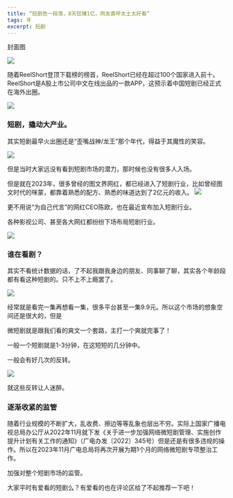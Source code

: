 ```yaml
---
title: “短剧告一段落，8天狂赚1亿，网友直呼太土太好看”
tags: 寻
excerpt: 短剧
---
```



封面图

![](https://files.mdnice.com/user/26505/1b399b3f-0201-491d-8ff8-50387cf78735.png)

随着ReelShort登顶下载榜的榜首，ReelShort已经在超过100个国家进入前十。ReelShort是A股上市公司中文在线出品的一款APP，这预示着中国短剧已经正式在海外出圈。

![](https://files.mdnice.com/user/26505/ecbdd19e-6149-4ba3-8f71-0740e406a1ed.png)

###  短剧，撬动大产业。

其实短剧最早火出圈还是“歪嘴战神/龙王”那个年代，得益于其魔性的笑容。

![](https://files.mdnice.com/user/26505/69798c2f-f80a-4668-a3c7-6237ec034648.png)

但是当时大家远没有看到短剧市场的潜力，那时候也没有很多人入场。


但是就在2023年，很多曾经的图文界网红，都已经进入了短剧行业，比如曾经图文时代的咪蒙，都靠着熟悉的配方、熟悉的味道达到了2亿元的收入。
![](https://files.mdnice.com/user/26505/8ef51d91-f734-4921-a8ed-b6f57ee55649.png)

更不用说“为自己代言”的网红CEO陈欧，也在最近宣布加入短剧行业。

各种影视公司、甚至各大网红都纷纷下场布局短剧行业。


![](https://files.mdnice.com/user/26505/951fe1b8-b8f3-4f8e-90ee-e2df1a1aaf26.png)

### 谁在看剧？

其实不看统计数据的话，了不起我跟我身边的朋友、同事聊了聊，其实各个年龄段都有看这种短剧的。只不上不上瘾罢了。

![](https://files.mdnice.com/user/26505/ecc18d8d-20ff-4ffb-bfc9-41426329281f.png)

经常就是看完一集再想看一集，很多平台甚至一集9.9元。所以这个市场的想象空间还是很大的，但是

微短剧就是跟我们看的爽文一个套路，主打一个爽就完事了！

一般一个短剧就是1-3分钟，在这短短的几分钟中。

一般会有好几次的反转。

![](https://files.mdnice.com/user/26505/e832515a-7075-4983-a383-2110aa3fc699.png)

就这些反转让人迷醉。

### 逐渐收紧的监管

随着行业规模的不断扩大，乱收费、擦边等等乱象也层出不穷。实际上国家广播电视总局办公厅从2022年11月就下发《关于进一步加强网络微短剧管理、实施创作提升计划有关工作的通知》（广电办发〔2022〕345号）但是还是有很多违规的操作。所以在2023年11月广电总局将再次开展为期1个月的网络微短剧专项整治工作。

加强对整个短剧市场的监管。

大家平时有爱看的短剧么？有爱看的也在评论区给了不起推荐一下吧！









